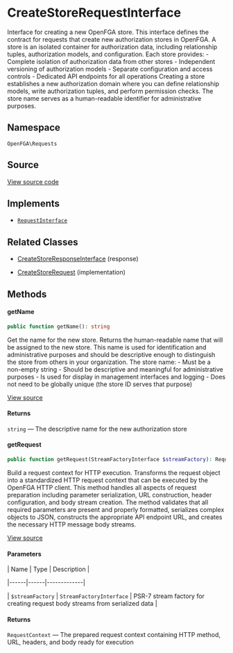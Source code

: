 # CreateStoreRequestInterface

Interface for creating a new OpenFGA store. This interface defines the contract for requests that create new authorization stores in OpenFGA. A store is an isolated container for authorization data, including relationship tuples, authorization models, and configuration. Each store provides: - Complete isolation of authorization data from other stores - Independent versioning of authorization models - Separate configuration and access controls - Dedicated API endpoints for all operations Creating a store establishes a new authorization domain where you can define relationship models, write authorization tuples, and perform permission checks. The store name serves as a human-readable identifier for administrative purposes.

## Namespace

`OpenFGA\Requests`

## Source

[View source code](https://github.com/evansims/openfga-php/blob/main/src/Requests/CreateStoreRequestInterface.php)

## Implements

* [`RequestInterface`](RequestInterface.md)

## Related Classes

* [CreateStoreResponseInterface](Responses/CreateStoreResponseInterface.md) (response)

* [CreateStoreRequest](Requests/CreateStoreRequest.md) (implementation)

## Methods

#### getName

```php
public function getName(): string

```

Get the name for the new store. Returns the human-readable name that will be assigned to the new store. This name is used for identification and administrative purposes and should be descriptive enough to distinguish the store from others in your organization. The store name: - Must be a non-empty string - Should be descriptive and meaningful for administrative purposes - Is used for display in management interfaces and logging - Does not need to be globally unique (the store ID serves that purpose)

[View source](https://github.com/evansims/openfga-php/blob/main/src/Requests/CreateStoreRequestInterface.php#L45)

#### Returns

`string` — The descriptive name for the new authorization store

#### getRequest

```php
public function getRequest(StreamFactoryInterface $streamFactory): RequestContext

```

Build a request context for HTTP execution. Transforms the request object into a standardized HTTP request context that can be executed by the OpenFGA HTTP client. This method handles all aspects of request preparation including parameter serialization, URL construction, header configuration, and body stream creation. The method validates that all required parameters are present and properly formatted, serializes complex objects to JSON, constructs the appropriate API endpoint URL, and creates the necessary HTTP message body streams.

[View source](https://github.com/evansims/openfga-php/blob/main/src/Requests/RequestInterface.php#L57)

#### Parameters

| Name | Type | Description |

|------|------|-------------|

| `$streamFactory` | `StreamFactoryInterface` | PSR-7 stream factory for creating request body streams from serialized data |

#### Returns

`RequestContext` — The prepared request context containing HTTP method, URL, headers, and body ready for execution

